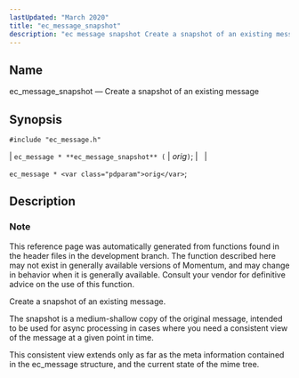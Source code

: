 ```yaml
---
lastUpdated: "March 2020"
title: "ec_message_snapshot"
description: "ec message snapshot Create a snapshot of an existing message ec message ec message snapshot orig ec message orig This reference page was automatically generated from functions found in the header files in the development branch The function described here may not exist in generally available versions of Momentum and..."
---
```


<a name="apis.ec_message_snapshot"></a> 
## Name

ec_message_snapshot — Create a snapshot of an existing message

## Synopsis

`#include "ec_message.h"`

| `ec_message * **ec_message_snapshot** (` | <var class="pdparam">orig</var>`)`; |   |

`ec_message * <var class="pdparam">orig</var>`;<a name="idp57185216"></a> 
## Description

### Note

This reference page was automatically generated from functions found in the header files in the development branch. The function described here may not exist in generally available versions of Momentum, and may change in behavior when it is generally available. Consult your vendor for definitive advice on the use of this function.

Create a snapshot of an existing message.

The snapshot is a medium-shallow copy of the original message, intended to be used for async processing in cases where you need a consistent view of the message at a given point in time.

This consistent view extends only as far as the meta information contained in the ec_message structure, and the current state of the mime tree.